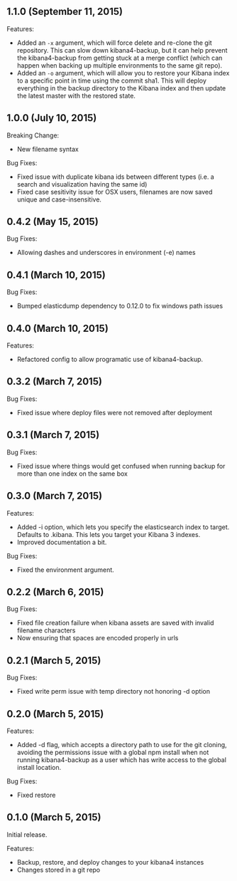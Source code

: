 ## 1.1.0 (September 11, 2015)

Features:

  - Added an `-x` argument, which will force delete and re-clone the git repository.  This can slow down kibana4-backup, but it can help prevent the kibana4-backup from getting stuck at a merge conflict (which can happen when backing up multiple environments to the same git repo).
  - Added an `-o` argument, which will allow you to restore your Kibana index to a specific point in time using the commit sha1.  This will deploy everything in the backup directory to the Kibana index and then update the latest master with the restored state.

## 1.0.0 (July 10, 2015)

Breaking Change:

  - New filename syntax

Bug Fixes:

  - Fixed issue with duplicate kibana ids between different types (i.e. a search and visualization having the same id)
  - Fixed case sesitivity issue for OSX users, filenames are now saved unique and case-insensitive.

## 0.4.2 (May 15, 2015)

Bug Fixes:

  - Allowing dashes and underscores in environment (-e) names

## 0.4.1 (March 10, 2015)

Bug Fixes:

  - Bumped elasticdump dependency to 0.12.0 to fix windows path issues

## 0.4.0 (March 10, 2015)

Features:

  - Refactored config to allow programatic use of kibana4-backup.

## 0.3.2 (March 7, 2015)

Bug Fixes:

  - Fixed issue where deploy files were not removed after deployment

## 0.3.1 (March 7, 2015)

Bug Fixes:

  - Fixed issue where things would get confused when running backup for more than one index on the same box

## 0.3.0 (March 7, 2015)

Features:

  - Added -i option, which lets you specify the elasticsearch index to target.  Defaults to .kibana.  This lets you target your Kibana 3 indexes.
  - Improved documentation a bit.

Bug Fixes:

  - Fixed the environment argument.

## 0.2.2 (March 6, 2015)

Bug Fixes:

  - Fixed file creation failure when kibana assets are saved with invalid filename characters
  - Now ensuring that spaces are encoded properly in urls

## 0.2.1 (March 5, 2015)

Bug Fixes:

  - Fixed write perm issue with temp directory not honoring -d option

## 0.2.0 (March 5, 2015)

Features:

  - Added -d flag, which accepts a directory path to use for the git cloning, avoiding the permissions issue with a global npm install when not running kibana4-backup as a user which has write access to the global install location.

Bug Fixes:

  - Fixed restore

## 0.1.0 (March 5, 2015)

Initial release.

Features:

  - Backup, restore, and deploy changes to your kibana4 instances
  - Changes stored in a git repo
  